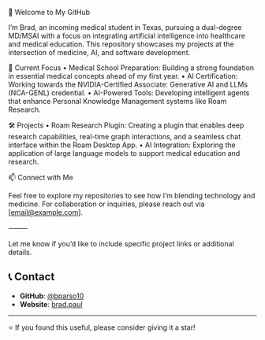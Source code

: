 👋 Welcome to My GitHub

I’m Brad, an incoming medical student in Texas, pursuing a dual-degree MD/MSAI with a focus on integrating artificial intelligence into healthcare and medical education. This repository showcases my projects at the intersection of medicine, AI, and software development.

🔬 Current Focus
	•	Medical School Preparation: Building a strong foundation in essential medical concepts ahead of my first year.
	•	AI Certification: Working towards the NVIDIA-Certified Associate: Generative AI and LLMs (NCA-GENL) credential.
	•	AI-Powered Tools: Developing intelligent agents that enhance Personal Knowledge Management systems like Roam Research.

🛠️ Projects
	•	Roam Research Plugin: Creating a plugin that enables deep research capabilities, real-time graph interactions, and a seamless chat interface within the Roam Desktop App.
	•	AI Integration: Exploring the application of large language models to support medical education and research.

📫 Connect with Me

Feel free to explore my repositories to see how I’m blending technology and medicine. For collaboration or inquiries, please reach out via [email@example.com].

⸻

Let me know if you’d like to include specific project links or additional details.

## 📞 Contact

- **GitHub**: [@bparso10](https://github.com/bparso10)
- **Website**: [brad.paul](https://bparso10.github.io/brad.paul/)

---

⭐ If you found this useful, please consider giving it a star!
